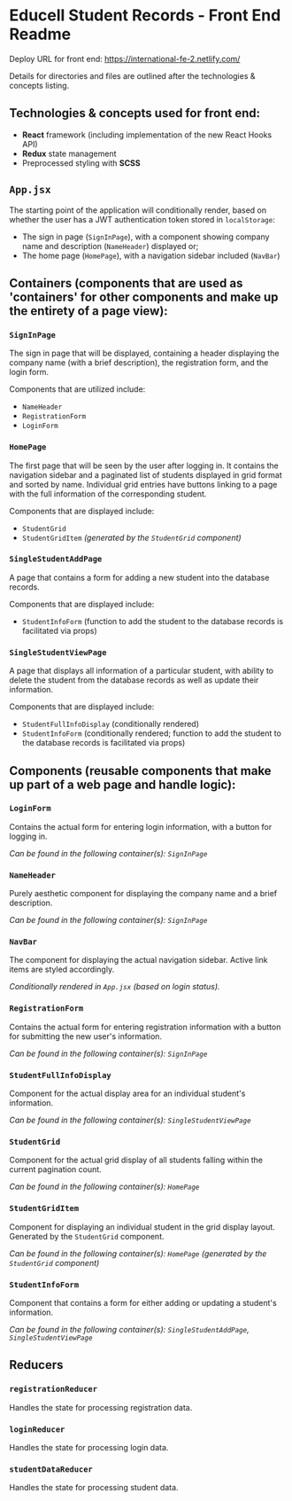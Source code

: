 # Educell Student Records - Front End Readme

Deploy URL for front end: https://international-fe-2.netlify.com/

Details for directories and files are outlined after the technologies & concepts listing.

## Technologies & concepts used for front end:

- **React** framework (including implementation of the new React Hooks API)
- **Redux** state management
- Preprocessed styling with **SCSS**

## `App.jsx`

The starting point of the application will conditionally render, based on whether the user has a JWT authentication token stored in `localStorage`:

- The sign in page (`SignInPage`), with a component showing company name and description (`NameHeader`) displayed or;
- The home page (`HomePage`), with a navigation sidebar included (`NavBar`)

## Containers (components that are used as 'containers' for other components and make up the entirety of a page view):

### `SignInPage`

The sign in page that will be displayed, containing a header displaying the company name (with a brief description), the registration form, and the login form.

Components that are utilized include:

- `NameHeader`
- `RegistrationForm`
- `LoginForm`

### `HomePage`

The first page that will be seen by the user after logging in. It contains the navigation sidebar and a paginated list of students displayed in grid format and sorted by name. Individual grid entries have buttons linking to a page with the full information of the corresponding student.

Components that are displayed include:

- `StudentGrid`
- `StudentGridItem` _(generated by the `StudentGrid` component)_

### `SingleStudentAddPage`

A page that contains a form for adding a new student into the database records.

Components that are displayed include:

- `StudentInfoForm` (function to add the student to the database records is facilitated via props)

### `SingleStudentViewPage`

A page that displays all information of a particular student, with ability to delete the student from the database records as well as update their information.

Components that are displayed include:

- `StudentFullInfoDisplay` (conditionally rendered)
- `StudentInfoForm` (conditionally rendered; function to add the student to the database records is facilitated via props)

## Components (reusable components that make up part of a web page and handle logic):

### `LoginForm`

Contains the actual form for entering login information, with a button for logging in.

_Can be found in the following container(s): `SignInPage`_

### `NameHeader`

Purely aesthetic component for displaying the company name and a brief description.

_Can be found in the following container(s): `SignInPage`_

### `NavBar`

The component for displaying the actual navigation sidebar. Active link items are styled accordingly.

_Conditionally rendered in `App.jsx` (based on login status)._

### `RegistrationForm`

Contains the actual form for entering registration information with a button for submitting the new user's information.

_Can be found in the following container(s): `SignInPage`_

### `StudentFullInfoDisplay`

Component for the actual display area for an individual student's information.

_Can be found in the following container(s): `SingleStudentViewPage`_

### `StudentGrid`

Component for the actual grid display of all students falling within the current pagination count.

_Can be found in the following container(s): `HomePage`_

### `StudentGridItem`

Component for displaying an individual student in the grid display layout. Generated by the `StudentGrid` component.

_Can be found in the following container(s): `HomePage` (generated by the `StudentGrid` component)_

### `StudentInfoForm`

Component that contains a form for either adding or updating a student's information.
  
_Can be found in the following container(s): `SingleStudentAddPage`, `SingleStudentViewPage`_

## Reducers

### `registrationReducer`

Handles the state for processing registration data.

### `loginReducer`

Handles the state for processing login data.

### `studentDataReducer`

Handles the state for processing student data.
